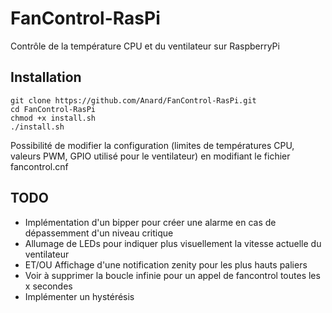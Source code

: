 # FanControl-RasPi
Contrôle de la température CPU et du ventilateur sur RaspberryPi

## Installation

```
git clone https://github.com/Anard/FanControl-RasPi.git
cd FanControl-RasPi
chmod +x install.sh
./install.sh
```

Possibilité de modifier la configuration (limites de températures CPU, valeurs PWM, GPIO utilisé pour le ventilateur) en modifiant le fichier fancontrol.cnf

## TODO
- Implémentation d'un bipper pour créer une alarme en cas de dépassemment d'un niveau critique
- Allumage de LEDs pour indiquer plus visuellement la vitesse actuelle du ventilateur
- ET/OU Affichage d'une notification zenity pour les plus hauts paliers
- Voir à supprimer la boucle infinie pour un appel de fancontrol toutes les x secondes
- Implémenter un hystérésis

